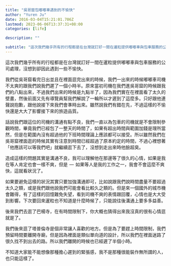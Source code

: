 ```yaml
---
title: "吳哥窟包嘟嘟車遇到的不愉快"
author: "Yuren Ju"
date: 2016-03-04T15:21:01.706Z
lastmod: 2023-06-06T13:37:31+08:00
categories: [life]

description: ""

subtitle: "這次我們幾乎所有的行程都是在台灣就訂好一間在暹粒提供嘟嘟車與包車服務的公司處理，沒想到卻因此遇到一些不愉快。"
---
```


這次我們幾乎所有的行程都是在台灣就訂好一間在暹粒提供嘟嘟車與包車服務的公司處理，沒想到卻因此遇到一些不愉快。

我們從吳哥窟看完日出並且在裡面逛完出來的時候，我們一出來的時候嘟嘟車司機不太爽的跟我們說我們遲了一個小時半。原來當初司機在我們進吳哥窟的時候跟我們約八點出來，不過我們出來的時候是九點半了，因為我們實在在裡面看了太久的壁畫，然後前面又先有導覽員幫我們解說了一輪所以才遲到了這麼多。只好跟他連聲說抱歉，跟他說接下來我們會準時出來。雖然說我們有錯在先，不過這樣的不愉快還是大大了影響接下來的旅遊品質。

話說我們跟這位的司機的溝通有點不良，我們一直以為包車的司機就是不會限制參觀時間，畢竟我們已經包了一整天的時間了，如果有超出時間與範圍加錢是理所當然，但是在範圍內沒有超過他的下班時間理論上應該都可以接受。所以雖然我們在吳哥窟裡面逛的時候其實有注意到時間已經超過了原本約定的時間，不過心裡想著「他應該可以等我們吧」就繼續逛下去了，沒想到走出來時他臉超臭。

造成這樣的問題其實是溝通不良，我可以理解他在那邊等了很久的心情，如果是我在等人肯定也會一樣不爽，但是  —  如果等人是我的工作之一，我會不會這麼不爽快，這就看狀況了。

如果要避免這樣的狀況其實只要加強溝通即可，比如說跟我們說時間盡量不要超過太久之類，或是我們跟他說我們可能會看比較久之類的。但是來一個國外的城市機會難得，有了這樣的回憶難免失望，看到司機不爽的表情跟回覆，心情也是大大受到影響。下次要回來暹粒也不知道是什麼時候了，只能說往後溝通上要多多益善。

後來我們去逛了巴楊寺，在有時間限制下，你大概也猜得出來我沒真的很有心情逛就是了。

我們後來逛了塔普倫寺是個非常讓人喜歡的地方。但是為了要趕上時間限制，我們預留時間要離開寺廟，但是因為裡面是類似單向道的設計，所以我們在裡面迷路了很久找不到出去的路。所以我們離開的時候也已經遲了半個小時。

不知道大家能不能想像那種擔心遲到的緊張感，我不是那種很能裝作無所謂的人，也只能這樣了。
